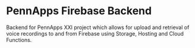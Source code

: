 # PennApps Firebase Backend

Backend for PennApps XXI project which allows for upload and retrieval of voice recordings to and from Firebase using Storage, Hosting and Cloud Functions.
